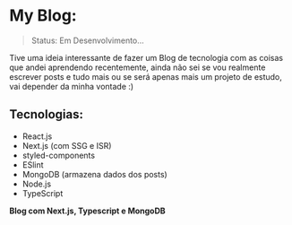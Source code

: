 # My Blog:

> Status: Em Desenvolvimento...

Tive uma ideia interessante de fazer um Blog de tecnologia com as coisas que andei aprendendo recentemente, ainda não sei se vou realmente escrever posts e tudo mais ou se será apenas mais um projeto de estudo, vai depender da minha vontade :)

## Tecnologias:
- React.js
- Next.js (com SSG e ISR)
- styled-components
- ESlint
- MongoDB (armazena dados dos posts)
- Node.js
- TypeScript

**Blog com Next.js, Typescript e MongoDB**
